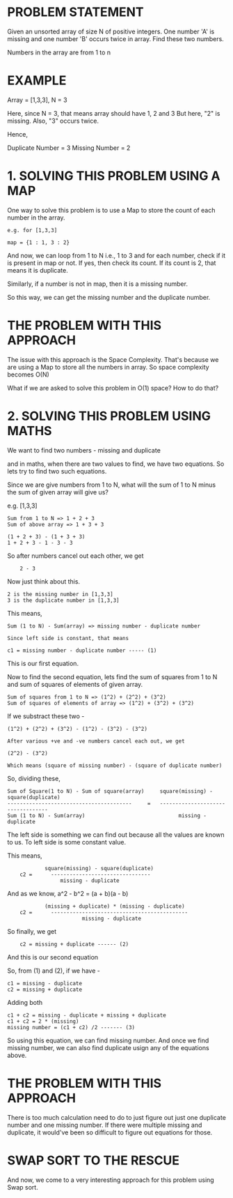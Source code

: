 # PROBLEM STATEMENT

Given an unsorted array of size N of positive integers. One number 'A' is missing and one number 'B' occurs twice in array. Find these two numbers.

Numbers in the array are from 1 to n

# EXAMPLE

Array = [1,3,3], N = 3

Here, since N = 3, that means array should have 1, 2 and 3
But here, "2" is missing. 
Also, "3" occurs twice. 

Hence, 

Duplicate Number = 3
Missing Number = 2

# 1. SOLVING THIS PROBLEM USING A MAP

One way to solve this problem is to use a Map to store the count of each number in the array.

    e.g. for [1,3,3]

    map = {1 : 1, 3 : 2}

And now, we can loop from 1 to N i.e., 1 to 3 and for each number, check if it is present in map or not. If yes, then check its count. If its count is 2, that means it is duplicate.

Similarly, if a number is not in map, then it is a missing number.

So this way, we can get the missing number and the duplicate number.

# THE PROBLEM WITH THIS APPROACH

The issue with this approach is the Space Complexity. That's because we are using a Map to store all the numbers in array. So space complexity becomes O(N)

What if we are asked to solve this problem in O(1) space? How to do that? 


# 2. SOLVING THIS PROBLEM USING MATHS

We want to find two numbers - missing and duplicate

and in maths, when there are two values to find, we have two equations. So lets try to find two such equations.

Since we are give numbers from 1 to N, what will the sum of 1 to N minus the sum of given array will give us?

e.g. [1,3,3]

    Sum from 1 to N => 1 + 2 + 3
    Sum of above array => 1 + 3 + 3

    (1 + 2 + 3) - (1 + 3 + 3) 
    1 + 2 + 3 - 1 - 3 - 3

So after numbers cancel out each other, we get

        2 - 3

Now just think about this. 

    2 is the missing number in [1,3,3]
    3 is the duplicate number in [1,3,3]

This means, 

    Sum (1 to N) - Sum(array) => missing number - duplicate number
    
    Since left side is constant, that means

    c1 = missing number - duplicate number ----- (1)

This is our first equation.

Now to find the second equation, lets find the sum of squares from 1 to N and sum of squares of elements of given array.

    Sum of squares from 1 to N => (1^2) + (2^2) + (3^2)
    Sum of squares of elements of array => (1^2) + (3^2) + (3^2)


If we substract these two -


    (1^2) + (2^2) + (3^2) - (1^2) - (3^2) - (3^2)
    
    After various +ve and -ve numbers cancel each out, we get

    (2^2) - (3^2)

    Which means (square of missing number) - (square of duplicate number)

So, dividing these,

    Sum of Square(1 to N) - Sum of square(array)     square(missing) - square(duplicate)
    ----------------------------------------     =   ----------------------------------
    Sum (1 to N) - Sum(array)                              missing - duplicate


The left side is something we can find out because all the values are known to us. To left side is some constant value.

This means, 

                square(missing) - square(duplicate)
        c2 =      --------------------------------
                     missing - duplicate


And as we know, a^2 - b^2 = (a + b)(a - b)

                (missing + duplicate) * (missing - duplicate)
        c2 =      --------------------------------------------
                            missing - duplicate

So finally, we get

        c2 = missing + duplicate ------ (2)


And this is our second equation


So, from (1) and (2), if we have - 

    c1 = missing - duplicate
    c2 = missing + duplicate

Adding both

    c1 + c2 = missing - duplicate + missing + duplicate
    c1 + c2 = 2 * (missing)
    missing number = (c1 + c2) /2 ------- (3)


So using this equation, we can find missing number. And once we find missing number, we can also find duplicate usign any of the equations above.

# THE PROBLEM WITH THIS APPROACH

There is too much calculation need to do to just figure out just one duplicate number and one missing number. If there were multiple missing and duplicate, it would've been so difficult to figure out equations for those. 


# SWAP SORT TO THE RESCUE

And now, we come to a very interesting approach for this problem using Swap sort.